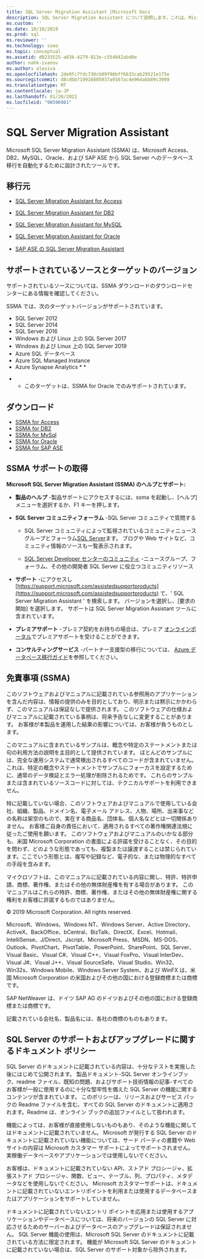 ```yaml
---
title: SQL Server Migration Assistant |Microsoft Docs
description: SQL Server Migration Assistant について説明します。これは、Microsoft Access、DB2、MySQL、Oracle、および SAP ASE からの SQL Server に対するデータベースの移行を自動化するツールです。
ms.custom: ''
ms.date: 10/10/2019
ms.prod: sql
ms.reviewer: ''
ms.technology: ssma
ms.topic: conceptual
ms.assetid: d0233525-a83b-4279-813e-c554042abd0e
author: nahk-ivanov
ms.author: alexiva
ms.openlocfilehash: 2de9fc7fdc730cb09f96bff6633cab29521e175e
ms.sourcegitcommit: d8cdbb719916805037a9167ac4e964abb89c3909
ms.translationtype: MT
ms.contentlocale: ja-JP
ms.lasthandoff: 01/20/2021
ms.locfileid: "98596981"
---
```

# <a name="sql-server-migration-assistant"></a>SQL Server Migration Assistant

Microsoft SQL Server Migration Assistant (SSMA) は、Microsoft Access、DB2、MySQL、Oracle、および SAP ASE から SQL Server へのデータベース移行を自動化するために設計されたツールです。  
  
## <a name="migration-sources"></a>移行元  
  
- [SQL Server Migration Assistant for Access](../ssma/access/sql-server-migration-assistant-for-access-accesstosql.md)  
  
- [SQL Server Migration Assistant for DB2](../ssma/db2/sql-server-migration-assistant-for-db2-db2tosql.md)  
  
- [SQL Server Migration Assistant for MySQL](../ssma/mysql/sql-server-migration-assistant-for-mysql-mysqltosql.md)  
  
- [SQL Server Migration Assistant for Oracle](../ssma/oracle/sql-server-migration-assistant-for-oracle-oracletosql.md)  
  
- [SAP ASE の SQL Server Migration Assistant](../ssma/sybase/sql-server-migration-assistant-for-sybase-sybasetosql.md)  

## <a name="supported-sources-and-target-versions"></a>サポートされているソースとターゲットのバージョン

サポートされているソースについては、SSMA ダウンロードのダウンロードセンターにある情報を確認してください。

SSMA では、次のターゲットバージョンがサポートされています。

- SQL Server 2012
- SQL Server 2014
- SQL Server 2016
- Windows および Linux 上の SQL Server 2017
- Windows および Linux 上の SQL Server 2019
- Azure SQL データベース
- Azure SQL Managed Instance
- Azure Synapse Analytics * *

* * このターゲットは、SSMA for Oracle でのみサポートされています。

## <a name="downloads"></a>ダウンロード

- [SSMA for Access](https://aka.ms/ssmaforaccess)
- [SSMA for DB2](https://aka.ms/ssmafordb2)
- [SSMA for MySql](https://aka.ms/ssmaformysql)
- [SSMA for Oracle](https://aka.ms/ssmafororacle)
- [SSMA for SAP ASE](https://aka.ms/ssmaforsybase)
 
## <a name="getting-ssma-support"></a>SSMA サポートの取得  

**Microsoft SQL Server Migration Assistant (SSMA) のヘルプとサポート:**  
  
- **製品のヘルプ** -製品サポートにアクセスするには、ssma を起動し、[ヘルプ] メニューを選択するか、F1 キーを押します。  
  
- **SQL Server コミュニティフォーラム** -SQL Server コミュニティで質問する  
  
  - SQL Server コミュニティによって監視されているコミュニティニュースグループとフォーラム[SQL Server](../sql-server/index.yml)ます。 ブログや Web サイトなど、コミュニティ情報のソースも一覧表示されます。  
  
  - [SQL Server Developer センターのコミュニティ](../sql-server/index.yml) -ニュースグループ、フォーラム、その他の開発者 SQL Server に役立つコミュニティリソース  
  
- **サポート** -にアクセスし [https://support.microsoft.com/assistedsupportproducts](https://support.microsoft.com/assistedsupportproducts) て、' SQL Server Migration Assistant ' を検索します。  バージョンを選択し、[要求の開始] を選択します。  サポートは SQL Server Migration Assistant ツールに含まれています。  
  
- **プレミアサポート** -プレミア契約をお持ちの場合は、プレミア [オンラインポータル](https://premier.microsoft.com/)でプレミアサポートを受けることができます。  
  
- **コンサルティングサービス** -パートナー支援型の移行については、 [Azure データベース移行ガイド](https://datamigration.microsoft.com/)を参照してください。
  
## <a name="legal-notice-ssma"></a>免責事項 (SSMA)

このソフトウェアおよびマニュアルに記載されている参照用のアプリケーションを含んだ内容は、情報の提供のみを目的としており、明示または黙示にかかわらず、このマニュアルは保証なしで提供されます。 このソフトウェアの仕様およびマニュアルに記載されている事柄は、将来予告なしに変更することがあります。 お客様が本製品を運用した結果の影響については、お客様が負うものとします。  
  
このマニュアルに含まれているサンプルは、概念や特定のステートメントまたは句の利用方法の説明を主目的として提供されています。 ほとんどのサンプルには、完全な運用システムで通常検出されるすべてのコードが含まれていません。これは、特定の概念やステートメントでサンプルにフォーカスを設定するために、通常のデータ検証とエラー処理が削除されるためです。 これらのサンプルまたは含まれているソースコードに対しては、テクニカルサポートを利用できません。  
  
特に記載していない場合、このソフトウェアおよびマニュアルで使用している会社、組織、製品、ドメイン名、電子メール アドレス、人物、場所、出来事などの名称は架空のもので、実在する商品名、団体名、個人名などとは一切関係ありません。 お客様ご自身の責任において、適用されるすべての著作権関連法規に従ったご使用を願います。 このソフトウェアおよびマニュアルのいかなる部分も、米国 Microsoft Corporation の書面による許諾を受けることなく、その目的を問わず、どのような形態であっても、複製または譲渡することは禁じられています。ここでいう形態とは、複写や記録など、電子的な、または物理的なすべての手段を含みます。  
  
マイクロソフトは、このマニュアルに記載されている内容に関し、特許、特許申請、商標、著作権、またはその他の無体財産権を有する場合があります。 このマニュアルはこれらの特許、商標、著作権、またはその他の無体財産権に関する権利をお客様に許諾するものではありません。  
  
© 2019 Microsoft Corporation. All rights reserved.  
  
Microsoft、Windows、Windows NT、Windows Server、Active Directory、ActiveX、BackOffice、bCentral、BizTalk、DirectX、Excel、Hotmail、IntelliSense、J/Direct、Jscript、Microsoft Press、MSDN、MS-DOS、Outlook、PivotChart、PivotTable、PowerPoint、SharePoint、SQL Server、Visual Basic、Visual C#、Visual C++、Visual FoxPro、Visual InterDev、Visual J#、Visual J++、Visual SourceSafe、Visual Studio、Win32、Win32s、Windows Mobile、Windows Server System、および WinFX は、米国 Microsoft Corporation の米国およびその他の国における登録商標または商標です。  
  
SAP NetWeaver は、ドイツ SAP AG のドイツおよびその他の国における登録商標または商標です。  
  
記載されている会社名、製品名には、各社の商標のものもあります。  
  
## <a name="documentation-policy-for-sql-server-support-and-upgrade"></a>SQL Server のサポートおよびアップグレードに関するドキュメント ポリシー

SQL Server のドキュメントに記載されている内容は、十分なテストを実施した後にはじめて公開されます。 製品ドキュメント-SQL Server オンラインブック、readme ファイル、既知の問題、およびサポート技術情報の記事-すべてのお客様が一般に使用するのに十分な堅牢性を備えた SQL Server の機能に関するコンテンツが含まれています。 このポリシーは、リリースおよびサービス パックの Readme ファイルを含む、すべての SQL Server のドキュメントに適用されます。Readme は、オンライン ブックの追加ファイルとして扱われます。  
  
機能によっては、お客様が直接使用しないものもあり、そのような機能に関してはドキュメントに記載されていません。 Microsoft が発行する SQL Server のドキュメントに記載されていない機能については、サード パーティの書籍や Web サイトの内容は Microsoft カスタマー サポートによってサポートされません。実稼働データベースやアプリケーションでは使用しないでください。  
  
お客様は、ドキュメントに記載されていない API、ストアド プロシージャ、拡張ストアド プロシージャ、関数、ビュー、テーブル、列、プロパティ、メタデータなどを使用しないでください。 Microsoft カスタマーサポートは、ドキュメントに記載されていないエントリポイントを利用または使用するデータベースまたはアプリケーションをサポートしていません。  
  
ドキュメントに記載されていないエントリ ポイントを応用または使用するアプリケーションやデータベースについては、将来のバージョンの SQL Server に対応させるためのサーバーおよびデータベースのアップグレードは保証されません。 SQL Server 機能の使用は、Microsoft SQL Server のドキュメントに記載されている方法に限定されます。 機能が Microsoft SQL Server のドキュメントに記載されていない場合は、SQL Server のサポート対象から除外されます。